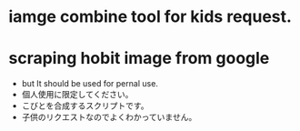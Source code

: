 # iamge combine tool for kids request.

# scraping hobit image from google 
- but It should be used for pernal use.
- 個人使用に限定してください。
- こびとを合成するスクリプトです。
- 子供のリクエストなのでよくわかっていません。
